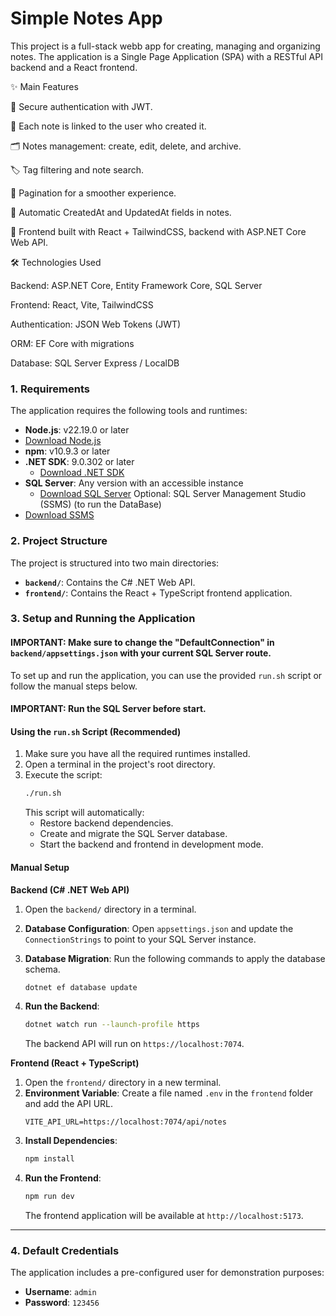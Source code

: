 # Simple Notes App
This project is a full-stack webb app for creating, managing and organizing notes.
The application is a Single Page Application (SPA) with a RESTful API backend and a React frontend.

✨ Main Features

🔐 Secure authentication with JWT.

👤 Each note is linked to the user who created it.

🗂️ Notes management: create, edit, delete, and archive.

🏷️ Tag filtering and note search.

📄 Pagination for a smoother experience.

📅 Automatic CreatedAt and UpdatedAt fields in notes.

🎨 Frontend built with React + TailwindCSS, backend with ASP.NET Core Web API.

🛠️ Technologies Used

Backend: ASP.NET Core, Entity Framework Core, SQL Server

Frontend: React, Vite, TailwindCSS

Authentication: JSON Web Tokens (JWT)

ORM: EF Core with migrations

Database: SQL Server Express / LocalDB

### 1. Requirements
The application requires the following tools and runtimes:

* **Node.js**: v22.19.0 or later
* [Download Node.js](https://nodejs.org/en/download)
* **npm**: v10.9.3 or later
* **.NET SDK**: 9.0.302 or later
    * [Download .NET SDK](https://dotnet.microsoft.com/es-es/download/dotnet/9.0)
* **SQL Server**: Any version with an accessible instance
    * [Download SQL Server](https://www.microsoft.com/en-us/sql-server/sql-server-downloads)
Optional: SQL Server Management Studio (SSMS) (to run the DataBase)
* [Download SSMS](https://learn.microsoft.com/en-us/ssms/install/install)

### 2. Project Structure
The project is structured into two main directories:

* **`backend/`**: Contains the C# .NET Web API.
* **`frontend/`**: Contains the React + TypeScript frontend application.

### 3. Setup and Running the Application

#### IMPORTANT: Make sure to change the "DefaultConnection" in `backend/appsettings.json` with your current SQL Server route.

To set up and run the application, you can use the provided `run.sh` script or follow the manual steps below.

#### IMPORTANT: Run the SQL Server before start.

#### Using the `run.sh` Script (Recommended)
1.  Make sure you have all the required runtimes installed.
2.  Open a terminal in the project's root directory.
3.  Execute the script:
    ```bash
    ./run.sh
    ```
    This script will automatically:
    * Restore backend dependencies.
    * Create and migrate the SQL Server database.
    * Start the backend and frontend in development mode.

#### Manual Setup

**Backend (C# .NET Web API)**
1.  Open the `backend/` directory in a terminal.
2.  **Database Configuration**: Open `appsettings.json` and update the `ConnectionStrings` to point to your SQL Server instance.

3.  **Database Migration**: Run the following commands to apply the database schema.
    ```bash
    dotnet ef database update
    ```
4.  **Run the Backend**:
    ```bash
    dotnet watch run --launch-profile https
    ```
    The backend API will run on `https://localhost:7074`.

**Frontend (React + TypeScript)**

1.  Open the `frontend/` directory in a new terminal.
2.  **Environment Variable**: Create a file named `.env` in the `frontend` folder and add the API URL.
    ```env
    VITE_API_URL=https://localhost:7074/api/notes
    ```
3.  **Install Dependencies**:
    ```bash
    npm install
    ```
4.  **Run the Frontend**:
    ```bash
    npm run dev
    ```
    The frontend application will be available at `http://localhost:5173`.

---

### 4. Default Credentials

The application includes a pre-configured user for demonstration purposes:

* **Username**: `admin`
* **Password**: `123456`
